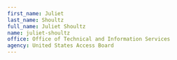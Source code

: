 ```yaml
---
first_name: Juliet
last_name: Shoultz
full_name: Juliet Shoultz
name: juliet-shoultz
office: Office of Technical and Information Services
agency: United States Access Board
---
```

